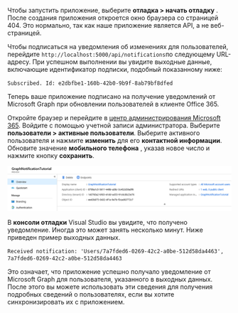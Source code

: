 <!-- markdownlint-disable MD002 MD041 -->

Чтобы запустить приложение, выберите **отладка > начать отладку** . После создания приложения откроется окно браузера со страницей 404. Это нормально, так как наше приложение является API, а не веб-страницей.

Чтобы подписаться на уведомления об изменениях для пользователей, перейдите `http://localhost:5000/api/notifications`по следующему URL-адресу. При успешном выполнении вы увидите выходные данные, включающие идентификатор подписки, подобный показанному ниже:

```shell
Subscribed. Id: e2dbfbe1-160b-42b0-9b9f-8ab79bf8dfed
```

Теперь ваше приложение подписано на получение уведомлений от Microsoft Graph при обновлении пользователей в клиенте Office 365.

Откройте браузер и перейдите в [центр администрирования Microsoft 365](https://admin.microsoft.com/AdminPortal). Войдите с помощью учетной записи администратора. Выберите **пользователи > активные пользователи**. Выберите активного пользователя и нажмите **изменить** для его **контактной информации**. Обновите значение **мобильного телефона** , указав новое число и нажмите кнопку **сохранить**.

![Снимок экрана сведений о пользователе](./images/03.png)

В **консоли отладки** Visual Studio вы увидите, что получено уведомление. Иногда это может занять несколько минут. Ниже приведен пример выходных данных.

```shell
Received notification: 'Users/7a7fded6-0269-42c2-a0be-512d58da4463', 7a7fded6-0269-42c2-a0be-512d58da4463
```

Это означает, что приложение успешно получало уведомление от Microsoft Graph для пользователя, указанного в выходных данных. После этого вы можете использовать эти сведения для получения подробных сведений о пользователях, если вы хотите синхронизировать их с приложением.